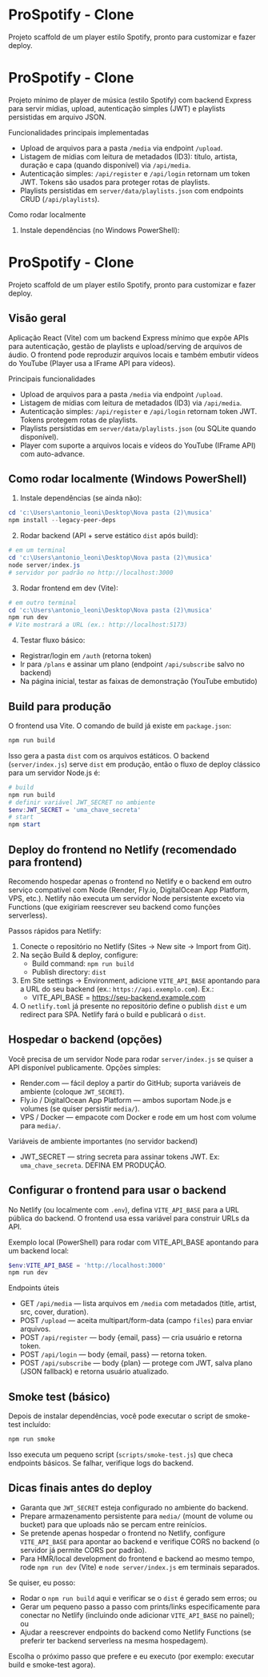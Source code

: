 # ProSpotify - Clone

Projeto scaffold de um player estilo Spotify, pronto para customizar e fazer deploy.

# ProSpotify - Clone

Projeto mínimo de player de música (estilo Spotify) com backend Express para servir mídias, upload, autenticação simples (JWT) e playlists persistidas em arquivo JSON.

Funcionalidades principais implementadas
- Upload de arquivos para a pasta `/media` via endpoint `/upload`.
- Listagem de mídias com leitura de metadados (ID3): título, artista, duração e capa (quando disponível) via `/api/media`.
- Autenticação simples: `/api/register` e `/api/login` retornam um token JWT. Tokens são usados para proteger rotas de playlists.
- Playlists persistidas em `server/data/playlists.json` com endpoints CRUD (`/api/playlists`).

Como rodar localmente

1. Instale dependências (no Windows PowerShell):
# ProSpotify - Clone

Projeto scaffold de um player estilo Spotify, pronto para customizar e fazer deploy.

Visão geral
-----------
Aplicação React (Vite) com um backend Express mínimo que expõe APIs para autenticação, gestão de playlists e upload/serving de arquivos de áudio. O frontend pode reproduzir arquivos locais e também embutir vídeos do YouTube (Player usa a IFrame API para vídeos).

Principais funcionalidades
- Upload de arquivos para a pasta `/media` via endpoint `/upload`.
- Listagem de mídias com leitura de metadados (ID3) via `/api/media`.
- Autenticação simples: `/api/register` e `/api/login` retornam token JWT. Tokens protegem rotas de playlists.
- Playlists persistidas em `server/data/playlists.json` (ou SQLite quando disponível).
- Player com suporte a arquivos locais e vídeos do YouTube (IFrame API) com auto-advance.

Como rodar localmente (Windows PowerShell)
----------------------------------------
1) Instale dependências (se ainda não):

```powershell
cd 'c:\Users\antonio_leoni\Desktop\Nova pasta (2)\musica'
npm install --legacy-peer-deps
```

2) Rodar backend (API + serve estático `dist` após build):

```powershell
# em um terminal
cd 'c:\Users\antonio_leoni\Desktop\Nova pasta (2)\musica'
node server/index.js
# servidor por padrão no http://localhost:3000
```

3) Rodar frontend em dev (Vite):

```powershell
# em outro terminal
cd 'c:\Users\antonio_leoni\Desktop\Nova pasta (2)\musica'
npm run dev
# Vite mostrará a URL (ex.: http://localhost:5173)
```

4) Testar fluxo básico:
- Registrar/login em `/auth` (retorna token)
- Ir para `/plans` e assinar um plano (endpoint `/api/subscribe` salvo no backend)
- Na página inicial, testar as faixas de demonstração (YouTube embutido)

Build para produção
--------------------
O frontend usa Vite. O comando de build já existe em `package.json`:

```powershell
npm run build
```

Isso gera a pasta `dist` com os arquivos estáticos. O backend (`server/index.js`) serve `dist` em produção, então o fluxo de deploy clássico para um servidor Node.js é:

```powershell
# build
npm run build
# definir variável JWT_SECRET no ambiente
$env:JWT_SECRET = 'uma_chave_secreta'
# start
npm start
```

Deploy do frontend no Netlify (recomendado para frontend)
--------------------------------------------------------
Recomendo hospedar apenas o frontend no Netlify e o backend em outro serviço compatível com Node (Render, Fly.io, DigitalOcean App Platform, VPS, etc.). Netlify não executa um servidor Node persistente exceto via Functions (que exigiriam reescrever seu backend como funções serverless).

Passos rápidos para Netlify:
1) Conecte o repositório no Netlify (Sites -> New site -> Import from Git).
2) Na seção Build & deploy, configure:
   - Build command: `npm run build`
   - Publish directory: `dist`
3) Em Site settings -> Environment, adicione `VITE_API_BASE` apontando para a URL do seu backend (ex.: `https://api.exemplo.com`). Ex.:
   - VITE_API_BASE = https://seu-backend.example.com
4) O `netlify.toml` já presente no repositório define o publish `dist` e um redirect para SPA. Netlify fará o build e publicará o `dist`.

Hospedar o backend (opções)
--------------------------
Você precisa de um servidor Node para rodar `server/index.js` se quiser a API disponível publicamente. Opções simples:
- Render.com — fácil deploy a partir do GitHub; suporta variáveis de ambiente (coloque `JWT_SECRET`).
- Fly.io / DigitalOcean App Platform — ambos suportam Node.js e volumes (se quiser persistir `media/`).
- VPS / Docker — empacote com Docker e rode em um host com volume para `media/`.

Variáveis de ambiente importantes (no servidor backend)
- JWT_SECRET — string secreta para assinar tokens JWT. Ex: `uma_chave_secreta`. DEFINA EM PRODUÇÃO.

Configurar o frontend para usar o backend
---------------------------------------
No Netlify (ou localmente com `.env`), defina `VITE_API_BASE` para a URL pública do backend. O frontend usa essa variável para construir URLs da API.

Exemplo local (PowerShell) para rodar com VITE_API_BASE apontando para um backend local:

```powershell
$env:VITE_API_BASE = 'http://localhost:3000'
npm run dev
```

Endpoints úteis
- GET `/api/media` — lista arquivos em `/media` com metadados (title, artist, src, cover, duration).
- POST `/upload` — aceita multipart/form-data (campo `files`) para enviar arquivos.
- POST `/api/register` — body {email, pass} — cria usuário e retorna token.
- POST `/api/login` — body {email, pass} — retorna token.
- POST `/api/subscribe` — body {plan} — protege com JWT, salva plano (JSON fallback) e retorna usuário atualizado.

Smoke test (básico)
-------------------
Depois de instalar dependências, você pode executar o script de smoke-test incluído:

```powershell
npm run smoke
```

Isso executa um pequeno script (`scripts/smoke-test.js`) que checa endpoints básicos. Se falhar, verifique logs do backend.

Dicas finais antes do deploy
----------------------------
- Garanta que `JWT_SECRET` esteja configurado no ambiente do backend.
- Prepare armazenamento persistente para `media/` (mount de volume ou bucket) para que uploads não se percam entre reinícios.
- Se pretende apenas hospedar o frontend no Netlify, configure `VITE_API_BASE` para apontar ao backend e verifique CORS no backend (o servidor já permite CORS por padrão).
- Para HMR/local development do frontend e backend ao mesmo tempo, rode `npm run dev` (Vite) e `node server/index.js` em terminais separados.

Se quiser, eu posso:
- Rodar o `npm run build` aqui e verificar se o `dist` é gerado sem erros; ou
- Gerar um pequeno passo a passo com prints/links especificamente para conectar no Netlify (incluindo onde adicionar `VITE_API_BASE` no painel); ou
- Ajudar a reescrever endpoints do backend como Netlify Functions (se preferir ter backend serverless na mesma hospedagem).

Escolha o próximo passo que prefere e eu executo (por exemplo: executar build e smoke-test agora). 

